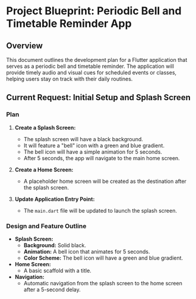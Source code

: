 
# Project Blueprint: Periodic Bell and Timetable Reminder App

## Overview

This document outlines the development plan for a Flutter application that serves as a periodic bell and timetable reminder. The application will provide timely audio and visual cues for scheduled events or classes, helping users stay on track with their daily routines.

## Current Request: Initial Setup and Splash Screen

### Plan

1.  **Create a Splash Screen:**
    *   The splash screen will have a black background.
    *   It will feature a "bell" icon with a green and blue gradient.
    *   The bell icon will have a simple animation for 5 seconds.
    *   After 5 seconds, the app will navigate to the main home screen.

2.  **Create a Home Screen:**
    *   A placeholder home screen will be created as the destination after the splash screen.

3.  **Update Application Entry Point:**
    *   The `main.dart` file will be updated to launch the splash screen.

### Design and Feature Outline

*   **Splash Screen:**
    *   **Background:** Solid black.
    *   **Animation:** A bell icon that animates for 5 seconds.
    *   **Color Scheme:** The bell icon will have a green and blue gradient.
*   **Home Screen:**
    *   A basic scaffold with a title.
*   **Navigation:**
    *   Automatic navigation from the splash screen to the home screen after a 5-second delay.
